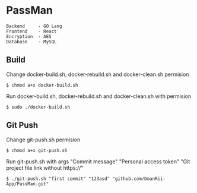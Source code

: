 # PassMan
```
Backend     - GO Lang
Frontend    - React
Encryption  - AES
Database    - MySQL
```

## Build
Change docker-build.sh, docker-rebuild.sh and docker-clean.sh permision
```
$ chmod a+x docker-build.sh
```
Run docker-build.sh, docker-rebuild.sh and docker-clean.sh with permision
```
$ sudo ./docker-build.sh
```

## Git Push
Change git-push.sh permision
```
$ chmod a+x git-push.sh
```
Run git-push.sh with args "Commit message" "Personal access token" "Git project file link without https://"
```
$ ./git-push.sh "first commit" "123asd" "github.com/DoanRii-App/PassMan.git"
```